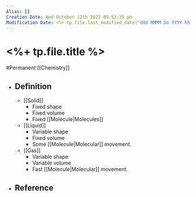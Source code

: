 ```yaml
---
Alias: []
Creation Date: Wed October 12th 2022 09:52:35 pm 
Modification Date: <%+ tp.file.last_modified_date("ddd MMMM Do YYYY hh:mm:ss a") %>
---
```

# <%+ tp.file.title %>
#Permanent [[Chemistry]]

- ## Definition
	- [[Solid]]
		- Fixed shape
		- Fixed volume
		- Fixed [[Molecule|Molecules]]
	- [[Liquid]]
		- Variable shape
		- Fixed volume
		- Some [[Molecule|Molecular]] movement.
	- [[Gas]]
		- Variable shape
		- Variable volume
		- Fast [[Molecule|Molecular]] movement.
- ## Reference